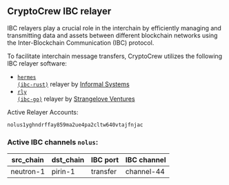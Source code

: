 ## CryptoCrew IBC relayer
IBC relayers play a crucial role in the interchain by efficiently managing and transmitting data and assets between different blockchain networks using the Inter-Blockchain Communication (IBC) protocol.

To facilitate interchain message transfers, CryptoCrew utilizes the following IBC relayer software: 
- <a href="https://github.com/informalsystems/hermes"><code>hermes (ibc-rust)</code></a> relayer by [Informal Systems](https://github.com/informalsystems)
- <a href="https://github.com/cosmos/relayer"><code>rly (ibc-go)</code></a> relayer by [Strangelove Ventures](https://github.com/strangelove-ventures)

Active Relayer Accounts:
```
nolus1yghndrffay859ma2ue4pa2cltw640vtajfnjac
```

### Active IBC channels `nolus`:
| src_chain | dst_chain | IBC port | IBC channel |
| --------------- | --------------- | ------------ | ------------------- |
| neutron-1 | pirin-1 | transfer | channel-44 |
